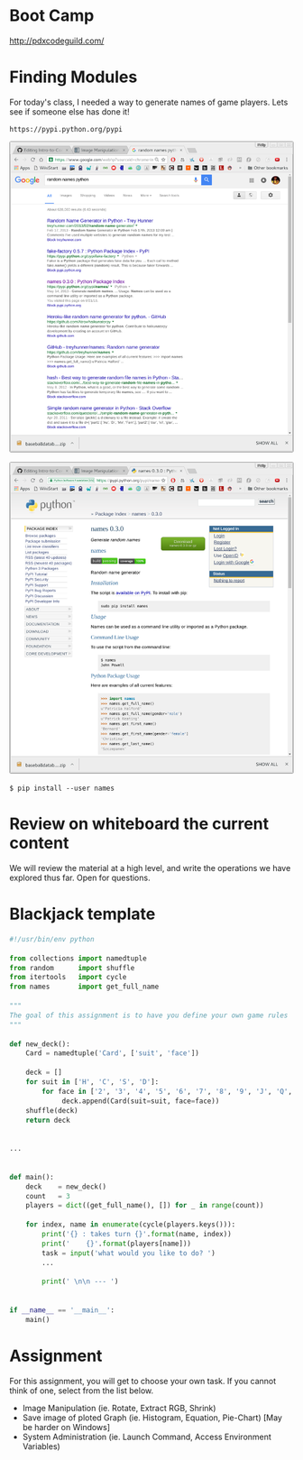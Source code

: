 # Boot Camp
http://pdxcodeguild.com/

# Finding Modules

For today's class, I needed a way to generate names of game players. Lets see if someone else has done it!

```
https://pypi.python.org/pypi
```

![Names search](./example-files/search.png)

![Names search](./example-files/find.png)

```
$ pip install --user names
```

# Review on whiteboard the current content

We will review the material at a high level, and write the operations we have explored thus far. Open for questions.

# Blackjack template

```python
#!/usr/bin/env python                                                                                    

from collections import namedtuple
from random      import shuffle
from itertools   import cycle
from names       import get_full_name

"""                                                                                                      
The goal of this assignment is to have you define your own game rules                                    
"""

def new_deck():
    Card = namedtuple('Card', ['suit', 'face'])

    deck = []
    for suit in ['H', 'C', 'S', 'D']:
        for face in ['2', '3', '4', '5', '6', '7', '8', '9', 'J', 'Q', 'K', 'A']:
             deck.append(Card(suit=suit, face=face))
    shuffle(deck)
    return deck


...


def main():
    deck    = new_deck()
    count   = 3
    players = dict((get_full_name(), []) for _ in range(count))

    for index, name in enumerate(cycle(players.keys())):
        print('{} : takes turn {}'.format(name, index))
        print('    {}'.format(players[name]))
        task = input('what would you like to do? ')
        ...

        print(' \n\n --- ')


if __name__ == '__main__':
    main()
```
# Assignment
For this assignment, you will get to choose your own task. If you cannot think of one, select from the list below.
* Image Manipulation (ie. Rotate, Extract RGB, Shrink)
* Save image of ploted Graph (ie. Histogram, Equation, Pie-Chart) [May be harder on Windows]
* System Administration (ie. Launch Command, Access Environment Variables)
